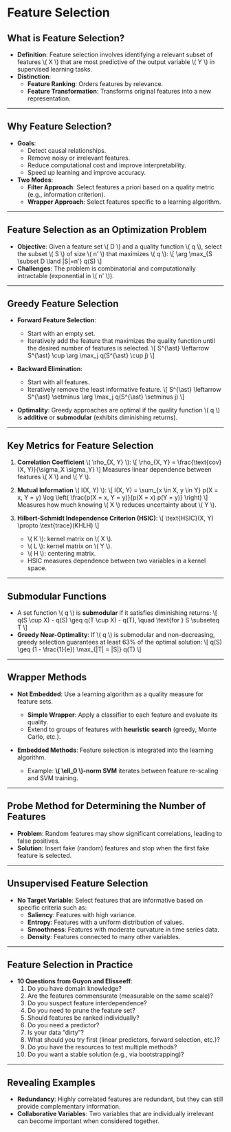 # Feature Selection

## **What is Feature Selection?**

- **Definition**: Feature selection involves identifying a relevant subset of features \\( X \\) that are most predictive of the output variable \\( Y \\) in supervised learning tasks.
- **Distinction**:
  - **Feature Ranking**: Orders features by relevance.
  - **Feature Transformation**: Transforms original features into a new representation.

---

## **Why Feature Selection?**

- **Goals**:
  - Detect causal relationships.
  - Remove noisy or irrelevant features.
  - Reduce computational cost and improve interpretability.
  - Speed up learning and improve accuracy.
- **Two Modes**:
  - **Filter Approach**: Select features a priori based on a quality metric (e.g., information criterion).
  - **Wrapper Approach**: Select features specific to a learning algorithm.

---

## **Feature Selection as an Optimization Problem**

- **Objective**: Given a feature set \\( D \\) and a quality function \\( q \\), select the subset \\( S \\) of size \\( n' \\) that maximizes \\( q \\):
  \\[
  \arg \max_{S \subset D \land |S|=n'} q(S)
  \\]
- **Challenges**: The problem is combinatorial and computationally intractable (exponential in \\( n' \\)).

---

## **Greedy Feature Selection**

- **Forward Feature Selection**:
  - Start with an empty set.
  - Iteratively add the feature that maximizes the quality function until the desired number of features is selected.
  \\[
  S^{\ast} \leftarrow S^{\ast} \cup \arg \max_j q(S^{\ast} \cup j)
  \\]

- **Backward Elimination**:
  - Start with all features.
  - Iteratively remove the least informative feature.
  \\[
  S^{\ast} \leftarrow S^{\ast} \setminus \arg \max_j q(S^{\ast} \setminus j)
  \\]

- **Optimality**: Greedy approaches are optimal if the quality function \\( q \\) is **additive** or **submodular** (exhibits diminishing returns).

---

## **Key Metrics for Feature Selection**

1. **Correlation Coefficient** \\( \rho_{X, Y} \\):
   \\[
   \rho_{X, Y} = \frac{\text{cov}(X, Y)}{\sigma_X \sigma_Y}
   \\]
   Measures linear dependence between features \\( X \\) and \\( Y \\).

2. **Mutual Information** \\( I(X, Y) \\):
   \\[
   I(X, Y) = \sum_{x \in X, y \in Y} p(X = x, Y = y) \log \left( \frac{p(X = x, Y = y)}{p(X = x) p(Y = y)} \right)
   \\]
   Measures how much knowing \\( X \\) reduces uncertainty about \\( Y \\).

3. **Hilbert-Schmidt Independence Criterion (HSIC)**:
   \\[
   \text{HSIC}(X, Y) \propto \text{trace}(KHLH)
   \\]
   - \\( K \\): kernel matrix on \\( X \\).
   - \\( L \\): kernel matrix on \\( Y \\).
   - \\( H \\): centering matrix.
   - HSIC measures dependence between two variables in a kernel space.

---

## **Submodular Functions**

- A set function \\( q \\) is **submodular** if it satisfies diminishing returns:
  \\[
  q(S \cup X) - q(S) \geq q(T \cup X) - q(T), \quad \text{for } S \subseteq T
  \\]
- **Greedy Near-Optimality**: If \\( q \\) is submodular and non-decreasing, greedy selection guarantees at least 63% of the optimal solution:
  \\[
  q(S) \geq (1 - \frac{1}{e}) \max_{|T| = |S|} q(T)
  \\]

---

## **Wrapper Methods**

- **Not Embedded**: Use a learning algorithm as a quality measure for feature sets.
  - **Simple Wrapper**: Apply a classifier to each feature and evaluate its quality.
  - Extend to groups of features with **heuristic search** (greedy, Monte Carlo, etc.).

- **Embedded Methods**: Feature selection is integrated into the learning algorithm.
  - Example: **\\( \ell_0 \\)-norm SVM** iterates between feature re-scaling and SVM training.

---

## **Probe Method** for Determining the Number of Features

- **Problem**: Random features may show significant correlations, leading to false positives.
- **Solution**: Insert fake (random) features and stop when the first fake feature is selected.

---

## **Unsupervised Feature Selection**

- **No Target Variable**: Select features that are informative based on specific criteria such as:
  - **Saliency**: Features with high variance.
  - **Entropy**: Features with a uniform distribution of values.
  - **Smoothness**: Features with moderate curvature in time series data.
  - **Density**: Features connected to many other variables.

---

## **Feature Selection in Practice**

- **10 Questions from Guyon and Elisseeff**:
  1. Do you have domain knowledge?
  2. Are the features commensurate (measurable on the same scale)?
  3. Do you suspect feature interdependence?
  4. Do you need to prune the feature set?
  5. Should features be ranked individually?
  6. Do you need a predictor?
  7. Is your data “dirty”?
  8. What should you try first (linear predictors, forward selection, etc.)?
  9. Do you have the resources to test multiple methods?
  10. Do you want a stable solution (e.g., via bootstrapping)?

---

## **Revealing Examples**

- **Redundancy**: Highly correlated features are redundant, but they can still provide complementary information.
- **Collaborative Variables**: Two variables that are individually irrelevant can become important when considered together.
